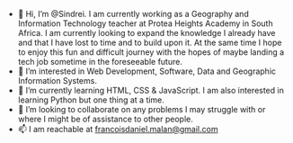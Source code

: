 - 👋 Hi, I’m @Sindrei. I am currently working as a Geography and Information Technology teacher at Protea Heights Academy in South Africa. I am currently looking to expand the knowledge I already have and that I have lost to time and to build upon it. At the same time I hope to enjoy this fun and difficult journey with the hopes of maybe landing a tech job sometime in the foreseeable future.
- 👀 I’m interested in Web Development, Software, Data and Geographic Information Systems.
- 🌱 I’m currently learning HTML, CSS & JavaScript. I am also interested in learning Python but one thing at a time.
- 💞️ I’m looking to collaborate on any problems I may struggle with or where I might be of assistance to other people.
- 📫 I am reachable at francoisdaniel.malan@gmail.com

<!---
Sindrei/Sindrei is a ✨ special ✨ repository because its `README.md` (this file) appears on your GitHub profile.
You can click the Preview link to take a look at your changes.
--->
